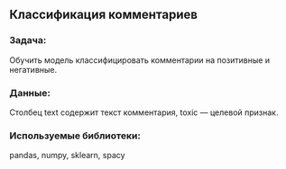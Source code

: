 ## Классификация комментариев

### Задача:  
Обучить модель классифицировать комментарии на позитивные и негативные.

### Данные:   

Столбец text содержит текст комментария, toxic — целевой признак.

### Используемые библиотеки:  
pandas, numpy, sklearn, spacy
